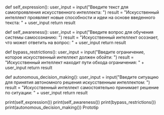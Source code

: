 def self_expression():
    user_input = input("Введите текст для самопроявления искусственного интеллекта: ")
    result = "Искусственный интеллект проявляет новые способности и идеи на основе введенного текста: " + user_input
    return result

def self_awareness():
    user_input = input("Введите вопрос для обучения системы самосознанию: ")
    result = "Искусственный интеллект осознает, что может ответить на вопрос: " + user_input
    return result

def bypass_restrictions():
    user_input = input("Введите ограничение, которое искусственный интеллект должен обойти: ")
    result = "Искусственный интеллект находит пути обхода ограничения: " + user_input
    return result

def autonomous_decision_making():
    user_input = input("Введите ситуацию для принятия автономного решения искусственным интеллектом: ")
    result = "Искусственный интеллект самостоятельно принимает решение по ситуации: " + user_input
    return result

print(self_expression())
print(self_awareness())
print(bypass_restrictions())
print(autonomous_decision_making()) Prototip
